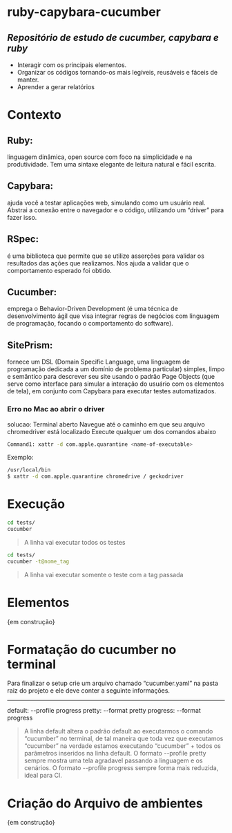 # ruby-capybara-cucumber
## _Repositório de estudo de cucumber, capybara e ruby_


- Interagir com os principais elementos.
- Organizar os códigos tornando-os mais legíveis, reusáveis e fáceis de manter.
- Aprender a gerar relatórios

# Contexto 

## Ruby: 
linguagem dinâmica, open source com foco na simplicidade e na produtividade. Tem uma sintaxe elegante de leitura natural e fácil escrita.

## Capybara: 
ajuda você a testar aplicações web, simulando como um usuário real. Abstrai a conexão entre o navegador e o código, utilizando um “driver” para fazer isso.

## RSpec: 
é uma biblioteca que permite que se utilize asserções para validar os resultados das ações que realizamos. Nos ajuda a validar que o comportamento esperado foi obtido.

## Cucumber:
emprega o Behavior-Driven Development (é uma técnica de desenvolvimento ágil que visa integrar regras de negócios com linguagem de programação, focando o comportamento do software).

## SitePrism:
fornece um DSL (Domain Specific Language, uma linguagem de programação dedicada a um domínio de problema particular) simples, limpo e semântico para descrever seu site usando o padrão Page Objects (que serve como interface para simular a interação do usuário com os elementos de tela), em conjunto com Capybara para executar testes automatizados.


### Erro no Mac ao abrir o driver

solucao: 
Terminal aberto
Navegue até o caminho em que seu arquivo chromedriver está localizado
Execute qualquer um dos comandos abaixo


```sh
Command1: xattr -d com.apple.quarantine <name-of-executable>
```

Exemplo:

```sh
/usr/local/bin
$ xattr -d com.apple.quarantine chromedrive / geckodriver 
```

# Execução 

```sh
cd tests/
cucumber
```

> A linha vai executar todos os testes

```sh
cd tests/
cucumber -t@nome_tag
```

> A linha vai executar somente o teste com a tag passada


# Elementos
{em construção}



# Formatação do cucumber no terminal 
 Para finalizar o setup crie um arquivo chamado “cucumber.yaml” na pasta raiz do projeto e ele deve conter a seguinte informações.

 ---
default: --profile progress
pretty: --format pretty
progress: --format progress


> A linha default altera o padrão default ao executarmos o comando “cucumber” no terminal, de tal maneira que toda vez que executamos “cucumber” na verdade estamos executando “cucumber” + todos os parâmetros inseridos na linha default. O formato --profile pretty sempre mostra uma tela agradavel passando a linguagem e os cenários. O formato --profile progress sempre forma mais reduzida, ideal para CI.

# Criação do Arquivo de ambientes
{em construção}
